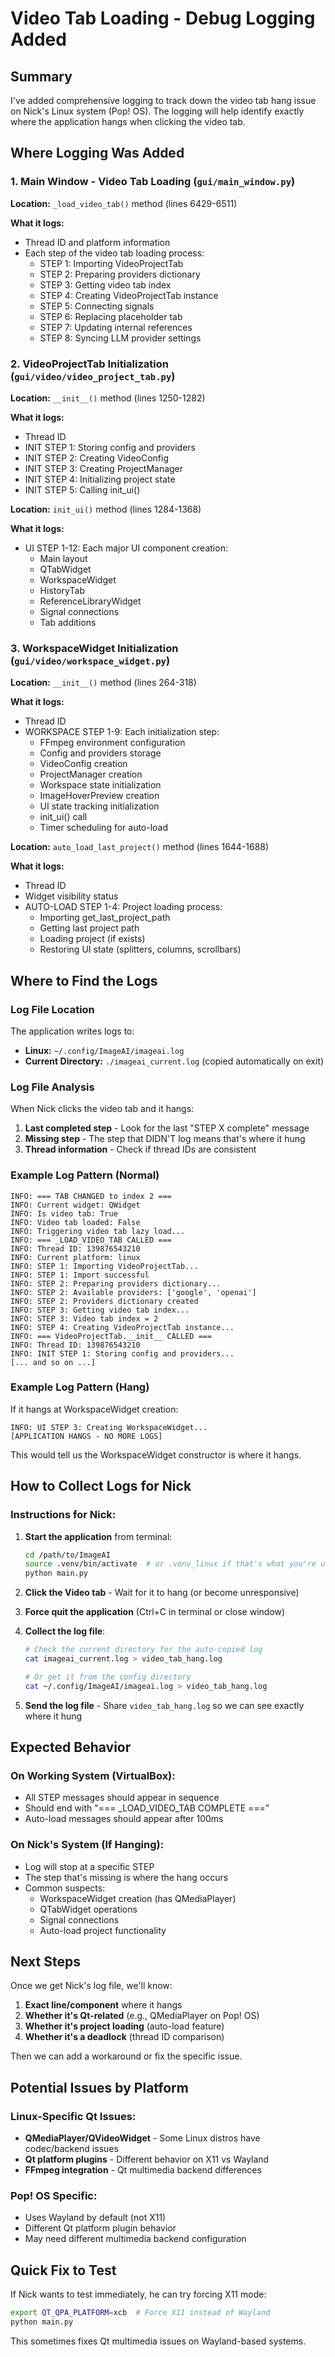 # Video Tab Loading - Debug Logging Added

## Summary

I've added comprehensive logging to track down the video tab hang issue on Nick's Linux system (Pop! OS). The logging will help identify exactly where the application hangs when clicking the video tab.

## Where Logging Was Added

### 1. Main Window - Video Tab Loading (`gui/main_window.py`)

**Location:** `_load_video_tab()` method (lines 6429-6511)

**What it logs:**
- Thread ID and platform information
- Each step of the video tab loading process:
  - STEP 1: Importing VideoProjectTab
  - STEP 2: Preparing providers dictionary
  - STEP 3: Getting video tab index
  - STEP 4: Creating VideoProjectTab instance
  - STEP 5: Connecting signals
  - STEP 6: Replacing placeholder tab
  - STEP 7: Updating internal references
  - STEP 8: Syncing LLM provider settings

### 2. VideoProjectTab Initialization (`gui/video/video_project_tab.py`)

**Location:** `__init__()` method (lines 1250-1282)

**What it logs:**
- Thread ID
- INIT STEP 1: Storing config and providers
- INIT STEP 2: Creating VideoConfig
- INIT STEP 3: Creating ProjectManager
- INIT STEP 4: Initializing project state
- INIT STEP 5: Calling init_ui()

**Location:** `init_ui()` method (lines 1284-1368)

**What it logs:**
- UI STEP 1-12: Each major UI component creation:
  - Main layout
  - QTabWidget
  - WorkspaceWidget
  - HistoryTab
  - ReferenceLibraryWidget
  - Signal connections
  - Tab additions

### 3. WorkspaceWidget Initialization (`gui/video/workspace_widget.py`)

**Location:** `__init__()` method (lines 264-318)

**What it logs:**
- Thread ID
- WORKSPACE STEP 1-9: Each initialization step:
  - FFmpeg environment configuration
  - Config and providers storage
  - VideoConfig creation
  - ProjectManager creation
  - Workspace state initialization
  - ImageHoverPreview creation
  - UI state tracking initialization
  - init_ui() call
  - Timer scheduling for auto-load

**Location:** `auto_load_last_project()` method (lines 1644-1688)

**What it logs:**
- Thread ID
- Widget visibility status
- AUTO-LOAD STEP 1-4: Project loading process:
  - Importing get_last_project_path
  - Getting last project path
  - Loading project (if exists)
  - Restoring UI state (splitters, columns, scrollbars)

## Where to Find the Logs

### Log File Location

The application writes logs to:
- **Linux:** `~/.config/ImageAI/imageai.log`
- **Current Directory:** `./imageai_current.log` (copied automatically on exit)

### Log File Analysis

When Nick clicks the video tab and it hangs:

1. **Last completed step** - Look for the last "STEP X complete" message
2. **Missing step** - The step that DIDN'T log means that's where it hung
3. **Thread information** - Check if thread IDs are consistent

### Example Log Pattern (Normal)

```
INFO: === TAB CHANGED to index 2 ===
INFO: Current widget: QWidget
INFO: Is video tab: True
INFO: Video tab loaded: False
INFO: Triggering video tab lazy load...
INFO: === _LOAD_VIDEO_TAB CALLED ===
INFO: Thread ID: 139876543210
INFO: Current platform: linux
INFO: STEP 1: Importing VideoProjectTab...
INFO: STEP 1: Import successful
INFO: STEP 2: Preparing providers dictionary...
INFO: STEP 2: Available providers: ['google', 'openai']
INFO: STEP 2: Providers dictionary created
INFO: STEP 3: Getting video tab index...
INFO: STEP 3: Video tab index = 2
INFO: STEP 4: Creating VideoProjectTab instance...
INFO: === VideoProjectTab.__init__ CALLED ===
INFO: Thread ID: 139876543210
INFO: INIT STEP 1: Storing config and providers...
[... and so on ...]
```

### Example Log Pattern (Hang)

If it hangs at WorkspaceWidget creation:

```
INFO: UI STEP 3: Creating WorkspaceWidget...
[APPLICATION HANGS - NO MORE LOGS]
```

This would tell us the WorkspaceWidget constructor is where it hangs.

## How to Collect Logs for Nick

### Instructions for Nick:

1. **Start the application** from terminal:
   ```bash
   cd /path/to/ImageAI
   source .venv/bin/activate  # or .venv_linux if that's what you're using
   python main.py
   ```

2. **Click the Video tab** - Wait for it to hang (or become unresponsive)

3. **Force quit the application** (Ctrl+C in terminal or close window)

4. **Collect the log file**:
   ```bash
   # Check the current directory for the auto-copied log
   cat imageai_current.log > video_tab_hang.log

   # Or get it from the config directory
   cat ~/.config/ImageAI/imageai.log > video_tab_hang.log
   ```

5. **Send the log file** - Share `video_tab_hang.log` so we can see exactly where it hung

## Expected Behavior

### On Working System (VirtualBox):
- All STEP messages should appear in sequence
- Should end with "=== _LOAD_VIDEO_TAB COMPLETE ==="
- Auto-load messages should appear after 100ms

### On Nick's System (If Hanging):
- Log will stop at a specific STEP
- The step that's missing is where the hang occurs
- Common suspects:
  - WorkspaceWidget creation (has QMediaPlayer)
  - QTabWidget operations
  - Signal connections
  - Auto-load project functionality

## Next Steps

Once we get Nick's log file, we'll know:
1. **Exact line/component** where it hangs
2. **Whether it's Qt-related** (e.g., QMediaPlayer on Pop! OS)
3. **Whether it's project loading** (auto-load feature)
4. **Whether it's a deadlock** (thread ID comparison)

Then we can add a workaround or fix the specific issue.

## Potential Issues by Platform

### Linux-Specific Qt Issues:
- **QMediaPlayer/QVideoWidget** - Some Linux distros have codec/backend issues
- **Qt platform plugins** - Different behavior on X11 vs Wayland
- **FFmpeg integration** - Qt multimedia backend differences

### Pop! OS Specific:
- Uses Wayland by default (not X11)
- Different Qt platform plugin behavior
- May need different multimedia backend configuration

## Quick Fix to Test

If Nick wants to test immediately, he can try forcing X11 mode:

```bash
export QT_QPA_PLATFORM=xcb  # Force X11 instead of Wayland
python main.py
```

This sometimes fixes Qt multimedia issues on Wayland-based systems.
